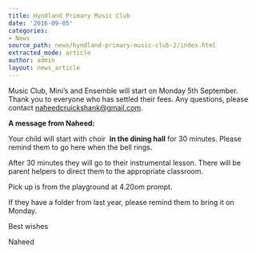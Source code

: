 ```yaml
---
title: Hyndland Primary Music Club
date: '2016-09-05'
categories:
- News
source_path: news/hyndland-primary-music-club-2/index.html
extracted_mode: article
author: admin
layout: news_article
---
```

Music Club, Mini’s and Ensemble will start on Monday 5th September. Thank you to everyone who has settled their fees. Any questions, please contact [naheedcruickshank@gmail.com](mailto:naheedcruickshank@gmail.com).

**A message from Naheed:**

Your child will start with choir&nbsp; **in the dining hall** for 30 minutes. Please remind them to go here when the bell rings.

After 30 minutes they will go to their instrumental lesson. There will be parent helpers to direct them to the appropriate classroom.

Pick up is from the playground at 4.20om prompt.

If they have a folder from last year, please remind them to bring it on Monday.

Best wishes

Naheed
